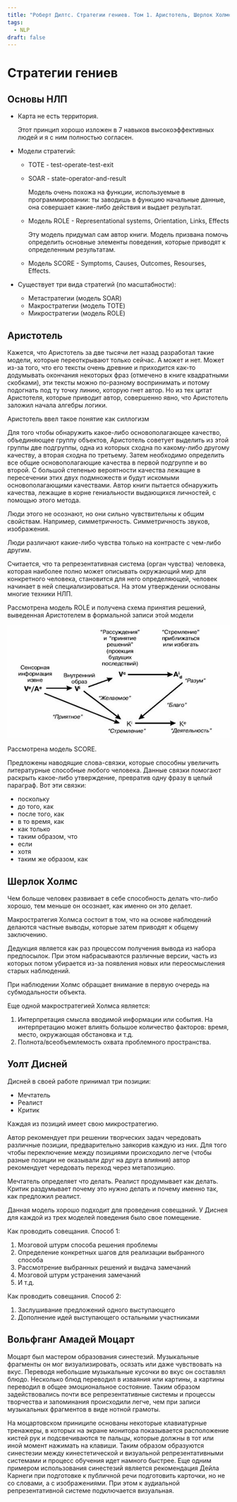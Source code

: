 ```yaml
---
title: "Роберт Дилтс. Стратегии гениев. Том 1. Аристотель, Шерлок Холмс, Уолт Дисней, Вольфганг Амадей Моцарт"
tags:
  - NLP
draft: false
---
```

    
# Стратегии гениев

## Основы НЛП

- Карта не есть территория.

    Этот принцип хорошо изложен в 7 навыков высокоэффективных людей и я с ним полностью согласен.

- Модели стратегий:
    - TOTE - test-operate-test-exit
    - SOAR - state-operator-and-result

        Модель очень похожа на функции, используемые в программировании: ты заводишь в функцию начальные данные, она совершает какие-либо действия и выдает результат.

    - Модель ROLE - Representational systems, Orientation, Links, Effects

        Эту модель придумал сам автор книги. Модель призвана помочь определить основные элементы поведения, которые приводят к определенным результатам.

    - Модель SCORE - Symptoms, Causes, Outcomes, Resourses, Effects.

- Существует три вида стратегий (по масштабности):
    - Метастратегии (модель SOAR)
    - Макростратегии (модель TOTE)
    - Микростратегии (модель ROLE)


## Аристотель

Кажется, что Аристотель за две тысячи лет назад разработал такие модели, которые переоткрывают только сейчас. А может и нет. Может из-за того, что его тексты очень древние и приходится как-то додумывать окончания некоторых фраз (отмечено в книге квадратными скобками), эти тексты можно по-разному воспринимать и потому подогнать под ту точку линию, которую гнет автор. Но из тех цитат Аристотеля, которые приводит автор, совершенно явно, что Аристотель заложил начала алгебры логики.

Аристотель ввел такое понятие как силлогизм

Для того чтобы обнаружить какое-либо основополагающее качество, объединяющее группу объектов, Аристотель советует выделить из этой группы две подгруппы, одна из которых сходна по какому-либо другому качеству, а вторая сходна по третьему. Затем необходимо определить все общие основополагающие качества в первой подгруппе и во второй. С большой степенью вероятности качества лежащие в пересечении этих двух подмножеств и будут искомыми основополагающими качествами. Автор книги пытается обнаружить качества, лежащие в корне гениальности выдающихся личностей, с помощью этого метода.

Люди этого не осознают, но они сильно чувствительны к общим свойствам. Например, симметричность. Симметричность звуков, изображения.

Люди различают какие-либо чувства только на контрасте с чем-либо другим.

Считается, что та репрезентативная система (орган чувства) человека, которая наиболее полно может описывать окружающий мир для конкретного человека, становится для него определяющей, человек начинает в ней специализироваться. На этом утверждении основаны многие техники НЛП.

Рассмотрена модель ROLE и получена схема принятия решений, выведенная Аристотелем в формальной записи этой модели

![ROLE model](../_resources/role_model.jpg)

Рассмотрена модель SCORE.

Предложены наводящие слова-связки, которые способны увеличить литературные способные любого человека. Данные связки помогают раскрыть какое-либо утверждение, превратив одну фразу в целый параграф. Вот эти связки:

- поскольку
- до того, как
- после того, как
- в то время, как
- как только
- таким образом, что
- если
- хотя
- таким же образом, как

## Шерлок Холмс

Чем больше человек развивает в себе способность делать что-либо хорошо, тем меньше он осознает, как именно он это делает.

Макростратегия Холмса состоит в том, что на основе наблюдений делаются частные выводы, которые затем приводят к общему заключению.

Дедукция является как раз процессом получения вывода из набора предпосылок. При этом набрасываются различные версии, часть из которых потом убирается из-за появления новых или переосмысления старых наблюдений.

При наблюдении Холмс обращает внимание в первую очередь на субмодальности объекта.

Еще одной макростратегией Холмса является:

1. Интерпретация смысла вводимой информации или события. На интерпретацию может влиять большое количество факторов: время, место, окружающая обстановка и т.д.
2. Полнота/всеобъемлемость охвата проблемного пространства.


## Уолт Дисней
Дисней в своей работе принимал три позиции:

- Мечтатель
- Реалист
- Критик

Каждая из позиций имеет свою микростратегию.

Автор рекомендует при решении творческих задач чередовать различные позиции, предварительно заякорив каждую из них. Для того чтобы переключение между позициями происходило легче (чтобы разные позиции не оказывали друг на друга влияния) автор рекомендует чередовать переход через метапозицию.

Мечтатель определяет что делать. Реалист продумывает как делать. Критик раздумывает почему это нужно делать и почему именно так, как предложил реалист.

Данная модель хорошо подходит для проведения совещаний. У Диснея для каждой из трех моделей поведения было свое помещение.

Как проводить совещания. Способ 1:
1. Мозговой штурм способа решения проблемы
2. Определение конкретных шагов для реализации выбранного способа
3. Рассмотрение выбранных решений и выдача замечаний
4. Мозговой штурм устранения замечаний
5. И т.д.
   
Как проводить совещания. Способ 2:
1. Заслушивание предложений одного выступающего
2. Дополнение идей выступающего остальными участниками

## Вольфганг Амадей Моцарт

Моцарт был мастером образования синестезий. Музыкальные фрагменты он мог визуализировать, осязать или даже чувствовать на вкус. Переводя небольшие музыкальные кусочки во вкус он составлял блюдо. Несколько блюд переводил в изваяния или картины, а картины переводил в общее эмоциональное состояние. Таким образом задействовались почти все репрезентативные системы и процессы творчества и запоминания происходили легче, чем при записи музыкальных фрагментов в виде нотной грамоты.

На моцартовском приниципе основаны некоторые клавиатурные тренажеры, в которых на экране монитора показывается расположение кистей рук и подсвечиваются те пальцы, которые должны в тот или иной момент нажимать на клавиши. Таким образом образуются синестезии между кинестетической и визуальной репрезентативными системами и процесс обучения идет намного быстрее. Еще одним примером использования синестезий является рекомендация Дейла Карнеги при подготовке к публичной речи подготовить карточки, но не со словами, а с изображениями. При этом к аудиальной репрезентативной системе подключается визуальная.
